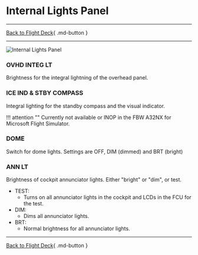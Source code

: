 # Internal Lights Panel

---

[Back to Flight Deck](../index.md){ .md-button }

---

![Internal Lights Panel](../../../assets/a32nx-briefing/overhead-panel/Int-lt-Panel.jpg "Internal Lights Panel")

### OVHD INTEG LT

Brightness for the integral lightning of the overhead panel.

### ICE IND & STBY COMPASS

Integral lighting for the standby compass and the visual indicator.

!!! attention ""
    Currently not available or INOP in the FBW A32NX for Microsoft Flight Simulator.

### DOME

Switch for dome lights. Settings are OFF, DIM (dimmed) and BRT (bright)

### ANN LT

Brightness of cockpit annunciator lights. Either "bright" or "dim", or test.

- TEST:
    - Turns on all annunciator lights in the cockpit and LCDs in the FCU for the test.
- DIM:
    - Dims all annunciator lights.
- BRT:
    - Normal brightness for all annunciator lights.

---

[Back to Flight Deck](../index.md){ .md-button }

